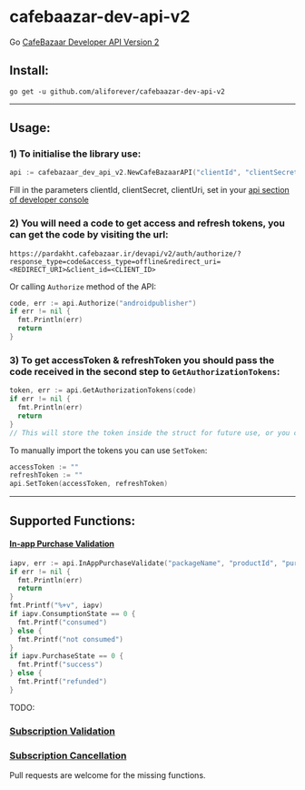 # cafebaazar-dev-api-v2
Go [CafeBazaar Developer API Version 2](https://developers.cafebazaar.ir/en/docs/developer-api-v2-introduction/developer-api-v2-getting-started/)

## Install:
```go get -u github.com/aliforever/cafebaazar-dev-api-v2```

---

## Usage:
### 1) To initialise the library use: 
```go
api := cafebazaar_dev_api_v2.NewCafeBazaarAPI("clientId", "clientSecret", "clientUri")
```
Fill in the parameters clientId, clientSecret, clientUri, set in your [api section of developer console](https://pishkhan.cafebazaar.ir/settings/api)

### 2) You will need a code to get access and refresh tokens, you can get the code by visiting the url:
`https://pardakht.cafebazaar.ir/devapi/v2/auth/authorize/?response_type=code&access_type=offline&redirect_uri=<REDIRECT_URI>&client_id=<CLIENT_ID>`

Or calling `Authorize` method of the API:
```go
code, err := api.Authorize("androidpublisher")
if err != nil {
  fmt.Println(err)
  return
}
```

### 3) To get accessToken & refreshToken you should pass the code received in the second step to `GetAuthorizationTokens`:
```go
token, err := api.GetAuthorizationTokens(code)
if err != nil {
  fmt.Println(err)
  return
}
// This will store the token inside the struct for future use, or you can store the tokens and manually import them
```

To manually import the tokens you can use `SetToken`:
```go
accessToken := ""
refreshToken := ""
api.SetToken(accessToken, refreshToken)
```

---
## Supported Functions:
#### [In-app Purchase Validation](https://developers.cafebazaar.ir/en/docs/developer-api-v2-introduction/developer-api-v2-ref-validate/)
```go
iapv, err := api.InAppPurchaseValidate("packageName", "productId", "purchaseToken")
if err != nil {
  fmt.Println(err)
  return
}
fmt.Printf("%+v", iapv)
if iapv.ConsumptionState == 0 {
  fmt.Printf("consumed")
} else {
  fmt.Printf("not consumed")
}
if iapv.PurchaseState == 0 {
  fmt.Printf("success")
} else {
  fmt.Printf("refunded")
}
```

TODO: 
### [Subscription Validation](https://developers.cafebazaar.ir/en/docs/developer-api-v2-introduction/developer-api-v2-ref-get-subs/)
### [Subscription Cancellation](https://developers.cafebazaar.ir/en/docs/developer-api-v2-introduction/developer-api-v2-ref-cancel-subs/)

Pull requests are welcome for the missing functions.
